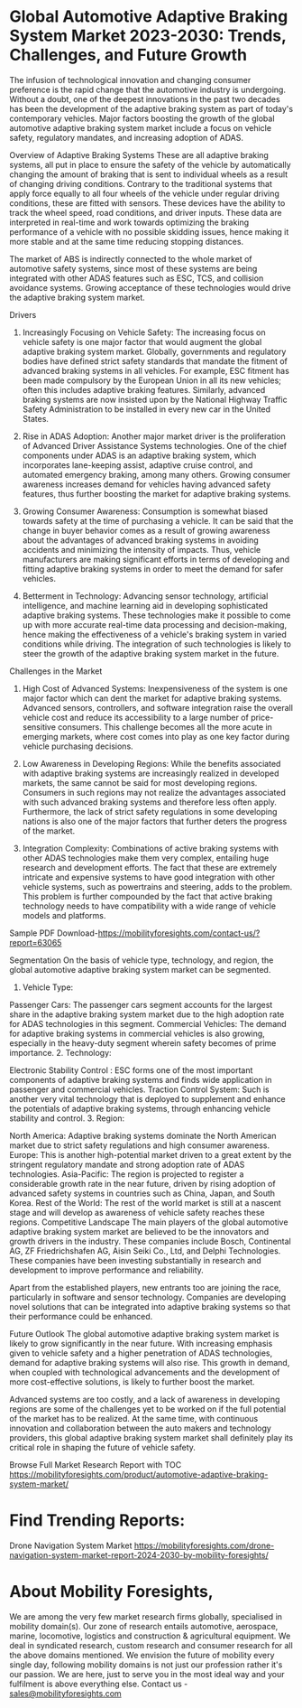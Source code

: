 # Global Automotive Adaptive Braking System Market 2023-2030: Trends, Challenges, and Future Growth
The infusion of technological innovation and changing consumer preference is the rapid change that the automotive industry is undergoing. Without a doubt, one of the deepest innovations in the past two decades has been the development of the adaptive braking system as part of today's contemporary vehicles. Major factors boosting the growth of the global automotive adaptive braking system market include a focus on vehicle safety, regulatory mandates, and increasing adoption of ADAS.

Overview of Adaptive Braking Systems
These are all adaptive braking systems, all put in place to ensure the safety of the vehicle by automatically changing the amount of braking that is sent to individual wheels as a result of changing driving conditions. Contrary to the traditional systems that apply force equally to all four wheels of the vehicle under regular driving conditions, these are fitted with sensors. These devices have the ability to track the wheel speed, road conditions, and driver inputs. These data are interpreted in real-time and work towards optimizing the braking performance of a vehicle with no possible skidding issues, hence making it more stable and at the same time reducing stopping distances.

The market of ABS is indirectly connected to the whole market of automotive safety systems, since most of these systems are being integrated with other ADAS features such as ESC, TCS, and collision avoidance systems. Growing acceptance of these technologies would drive the adaptive braking system market.

Drivers
1. Increasingly Focusing on Vehicle Safety:
The increasing focus on vehicle safety is one major factor that would augment the global adaptive braking system market. Globally, governments and regulatory bodies have defined strict safety standards that mandate the fitment of advanced braking systems in all vehicles. For example, ESC fitment has been made compulsory by the European Union in all its new vehicles; often this includes adaptive braking features. Similarly, advanced braking systems are now insisted upon by the National Highway Traffic Safety Administration to be installed in every new car in the United States.

2. Rise in ADAS Adoption:
Another major market driver is the proliferation of Advanced Driver Assistance Systems  technologies. One of the chief components under ADAS is an adaptive braking system, which incorporates lane-keeping assist, adaptive cruise control, and automated emergency braking, among many others. Growing consumer awareness increases demand for vehicles having advanced safety features, thus further boosting the market for adaptive braking systems.

3. Growing Consumer Awareness:
Consumption is somewhat biased towards safety at the time of purchasing a vehicle. It can be said that the change in buyer behavior comes as a result of growing awareness about the advantages of advanced braking systems in avoiding accidents and minimizing the intensity of impacts. Thus, vehicle manufacturers are making significant efforts in terms of developing and fitting adaptive braking systems in order to meet the demand for safer vehicles.

4. Betterment in Technology:
Advancing sensor technology, artificial intelligence, and machine learning aid in developing sophisticated adaptive braking systems. These technologies make it possible to come up with more accurate real-time data processing and decision-making, hence making the effectiveness of a vehicle's braking system in varied conditions while driving. The integration of such technologies is likely to steer the growth of the adaptive braking system market in the future.

Challenges in the Market
1. High Cost of Advanced Systems: Inexpensiveness of the system is one major factor which can dent the market for adaptive braking systems. Advanced sensors, controllers, and software integration raise the overall vehicle cost and reduce its accessibility to a large number of price-sensitive consumers. This challenge becomes all the more acute in emerging markets, where cost comes into play as one key factor during vehicle purchasing decisions.

2. Low Awareness in Developing Regions:
While the benefits associated with adaptive braking systems are increasingly realized in developed markets, the same cannot be said for most developing regions. Consumers in such regions may not realize the advantages associated with such advanced braking systems and therefore less often apply. Furthermore, the lack of strict safety regulations in some developing nations is also one of the major factors that further deters the progress of the market.

3. Integration Complexity:
Combinations of active braking systems with other ADAS technologies make them very complex, entailing huge research and development efforts. The fact that these are extremely intricate and expensive systems to have good integration with other vehicle systems, such as powertrains and steering, adds to the problem. This problem is further compounded by the fact that active braking technology needs to have compatibility with a wide range of vehicle models and platforms.

Sample PDF Download-https://mobilityforesights.com/contact-us/?report=63065


Segmentation
On the basis of vehicle type, technology, and region, the global automotive adaptive braking system market can be segmented.

1. Vehicle Type:

Passenger Cars: The passenger cars segment accounts for the largest share in the adaptive braking system market due to the high adoption rate for ADAS technologies in this segment.
Commercial Vehicles: The demand for adaptive braking systems in commercial vehicles is also growing, especially in the heavy-duty segment wherein safety becomes of prime importance.
2. Technology:

Electronic Stability Control : ESC forms one of the most important components of adaptive braking systems and finds wide application in passenger and commercial vehicles.
Traction Control System: Such is another very vital technology that is deployed to supplement and enhance the potentials of adaptive braking systems, through enhancing vehicle stability and control.
3. Region:

North America: Adaptive braking systems dominate the North American market due to strict safety regulations and high consumer awareness.
Europe: This is another high-potential market driven to a great extent by the stringent regulatory mandate and strong adoption rate of ADAS technologies. Asia-Pacific: The region is projected to register a considerable growth rate in the near future, driven by rising adoption of advanced safety systems in countries such as China, Japan, and South Korea.
Rest of the World: The rest of the world market is still at a nascent stage and will develop as awareness of vehicle safety reaches these regions.
Competitive Landscape
The main players of the global automotive adaptive braking system market are believed to be the innovators and growth drivers in the industry. These companies include Bosch, Continental AG, ZF Friedrichshafen AG, Aisin Seiki Co., Ltd, and Delphi Technologies. These companies have been investing substantially in research and development to improve performance and reliability.

Apart from the established players, new entrants too are joining the race, particularly in software and sensor technology. Companies are developing novel solutions that can be integrated into adaptive braking systems so that their performance could be enhanced. 

Future Outlook
The global automotive adaptive braking system market is likely to grow significantly in the near future. With increasing emphasis given to vehicle safety and a higher penetration of ADAS technologies, demand for adaptive braking systems will also rise. This growth in demand, when coupled with technological advancements and the development of more cost-effective solutions, is likely to further boost the market.

Advanced systems are too costly, and a lack of awareness in developing regions are some of the challenges yet to be worked on if the full potential of the market has to be realized. At the same time, with continuous innovation and collaboration between the auto makers and technology providers, this global adaptive braking system market shall definitely play its critical role in shaping the future of vehicle safety.




Browse Full Market Research Report with TOC https://mobilityforesights.com/product/automotive-adaptive-braking-system-market/






# Find Trending Reports:
Drone Navigation System Market https://mobilityforesights.com/drone-navigation-system-market-report-2024-2030-by-mobility-foresights/



# About Mobility Foresights,
We are among the very few market research firms globally, specialised in mobility domain(s). Our zone of research entails automotive, aerospace, marine, locomotive, logistics and construction & agricultural equipment. We deal in syndicated research, custom research and consumer research for all the above domains mentioned.
We envision the future of mobility every single day, following mobility domains is not just our profession rather it's our passion. We are here, just to serve you in the most ideal way and your fulfilment is above everything else. Contact us -  sales@mobilityforesights.com 





